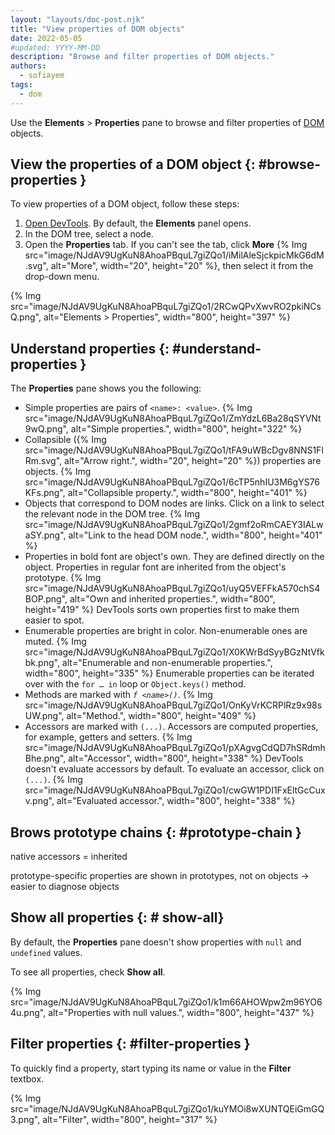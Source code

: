 ```yaml
---
layout: "layouts/doc-post.njk"
title: "View properties of DOM objects"
date: 2022-05-05
#updated: YYYY-MM-DD
description: "Browse and filter properties of DOM objects."
authors:
  - sofiayem
tags:
  - dom
---
```


Use the **Elements** > **Properties** pane to browse and filter properties of [DOM][1] objects.

## View the properties of a DOM object {: #browse-properties }

To view properties of a DOM object, follow these steps:

1. [Open DevTools](/docs/devtools/open). By default, the **Elements** panel opens.
1. In the DOM tree, select a node.
1. Open the **Properties** tab. If you can't see the tab, click **More** {% Img src="image/NJdAV9UgKuN8AhoaPBquL7giZQo1/iMilAleSjckpicMkG6dM.svg", alt="More", width="20", height="20" %}, then select it from the drop-down menu.

{% Img src="image/NJdAV9UgKuN8AhoaPBquL7giZQo1/2RCwQPvXwvRO2pkiNCsQ.png", alt="Elements > Properties", width="800", height="397" %}

## Understand properties {: #understand-properties }

The **Properties** pane shows you the following:

- Simple properties are pairs of `<name>: <value>`.
   {% Img src="image/NJdAV9UgKuN8AhoaPBquL7giZQo1/ZmYdzL6Ba28qSYVNt9wQ.png", alt="Simple properties.", width="800", height="322" %}
- Collapsible ({% Img src="image/NJdAV9UgKuN8AhoaPBquL7giZQo1/tFA9uWBcDgv8NNS1FlRm.svg", alt="Arrow right.", width="20", height="20" %}) properties are objects.
   {% Img src="image/NJdAV9UgKuN8AhoaPBquL7giZQo1/6cTP5nhIU3M6gYS76KFs.png", alt="Collapsible property.", width="800", height="401" %}
- Objects that correspond to DOM nodes are links. Click on a link to select the relevant node in the DOM tree.
   {% Img src="image/NJdAV9UgKuN8AhoaPBquL7giZQo1/2gmf2oRmCAEY3IALwaSY.png", alt="Link to the head DOM node.", width="800", height="401" %}
- Properties in bold font are object's own. They are defined directly on the object.
   Properties in regular font are inherited from the object's prototype.
   {% Img src="image/NJdAV9UgKuN8AhoaPBquL7giZQo1/uyQ5VEFFkA570chS4BOP.png", alt="Own and inherited properties.", width="800", height="419" %}
   DevTools sorts own properties first to make them easier to spot.
- Enumerable properties are bright in color. Non-enumerable ones are muted.
   {% Img src="image/NJdAV9UgKuN8AhoaPBquL7giZQo1/X0KWrBdSyyBGzNtVfkbk.png", alt="Enumerable and non-enumerable properties.", width="800", height="335" %}
   Enumerable properties can be iterated over with the `for … in` loop or `Object.keys()` method.
- Methods are marked with *`f <name>()`*.
   {% Img src="image/NJdAV9UgKuN8AhoaPBquL7giZQo1/OnKyVrKCRPlRz9x98sUW.png", alt="Method.", width="800", height="409" %}
- Accessors are marked with `(...)`. Accessors are computed properties, for example, getters and setters.
   {% Img src="image/NJdAV9UgKuN8AhoaPBquL7giZQo1/pXAgvgCdQD7hSRdmhBhe.png", alt="Accessor", width="800", height="338" %}
   DevTools doesn't evaluate accessors by default. To evaluate an accessor, click on `(...)`.
   {% Img src="image/NJdAV9UgKuN8AhoaPBquL7giZQo1/cwGW1PDI1FxEltGcCuxv.png", alt="Evaluated accessor.", width="800", height="338" %}

## Brows prototype chains {: #prototype-chain }

native accessors = inherited

prototype-specific properties are shown in prototypes, not on objects -> easier to diagnose objects

## Show all properties {: # show-all}

By default, the **Properties** pane doesn't show properties with `null` and `undefined` values.

To see all properties, check **Show all**.

{% Img src="image/NJdAV9UgKuN8AhoaPBquL7giZQo1/k1m66AHOWpw2m96YO64u.png", alt="Properties with null values.", width="800", height="437" %}

## Filter properties {: #filter-properties }

To quickly find a property, start typing its name or value in the **Filter** textbox.

{% Img src="image/NJdAV9UgKuN8AhoaPBquL7giZQo1/kuYMOi8wXUNTQEiGmGQ3.png", alt="Filter", width="800", height="317" %}

[1]: https://developer.mozilla.org/en-US/docs/Web/API/Document_Object_Model/Introduction
[2]: https://tc39.es/ecma262/#sec-object-internal-methods-and-internal-slots
